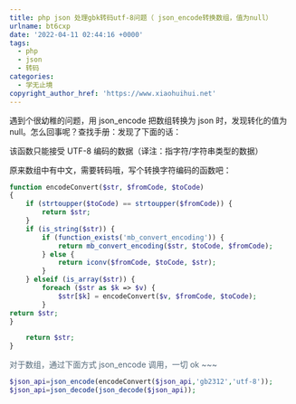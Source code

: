 ```yaml
---
title: php json 处理gbk转码utf-8问题（ json_encode转换数组，值为null）
urlname: bt6cxp
date: '2022-04-11 02:44:16 +0000'
tags:
  - php
  - json
  - 转码
categories:
  - 学无止境
copyright_author_href: 'https://www.xiaohuihui.net'
---
```


遇到个很幼稚的问题，用 json_encode 把数组转换为 json 时，发现转化的值为 null。怎么回事呢？查找手册：发现了下面的话：

该函数只能接受 UTF-8 编码的数据（译注：指字符/字符串类型的数据）

原来数组中有中文，需要转码哦，写个转换字符编码的函数吧：

```php
function encodeConvert($str, $fromCode, $toCode)
{
    if (strtoupper($toCode) == strtoupper($fromCode)) {
        return $str;
    }
    if (is_string($str)) {
        if (function_exists('mb_convert_encoding')) {
            return mb_convert_encoding($str, $toCode, $fromCode);
        } else {
            return iconv($fromCode, $toCode, $str);
        }
    } elseif (is_array($str)) {
        foreach ($str as $k => $v) {
            $str[$k] = encodeConvert($v, $fromCode, $toCode);
        }
return $str;
}

    return $str;
}
```

<font style="color:rgb(83, 104, 121);">对于数组，通过下面方式 json_encode 调用，一切 ok ~~~</font>

```php
$json_api=json_encode(encodeConvert($json_api,'gb2312','utf-8'));
$json_api=json_decode(json_decode($json_api));
```
